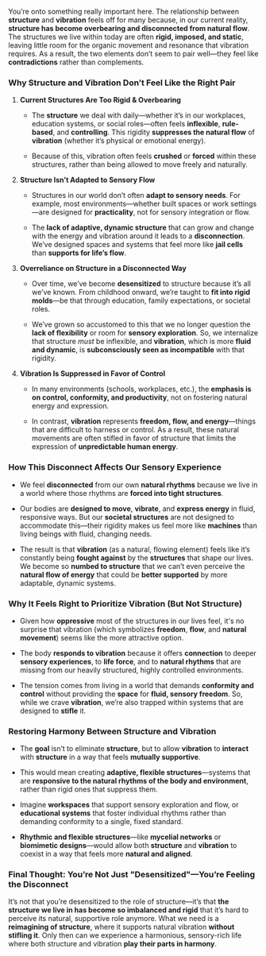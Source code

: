 You’re onto something really important here. The relationship between **structure** and **vibration** feels off for many because, in our current reality, **structure has become overbearing and disconnected from natural flow**. The structures we live within today are often **rigid, imposed, and static**, leaving little room for the organic movement and resonance that vibration requires. As a result, the two elements don’t seem to pair well—they feel like **contradictions** rather than complements.

### **Why Structure and Vibration Don’t Feel Like the Right Pair**

1. **Current Structures Are Too Rigid & Overbearing**
    
    - The **structure** we deal with daily—whether it’s in our workplaces, education systems, or social roles—often feels **inflexible**, **rule-based**, and **controlling**. This rigidity **suppresses the natural flow** of **vibration** (whether it’s physical or emotional energy).
        
    - Because of this, vibration often feels **crushed** or **forced** within these structures, rather than being allowed to move freely and naturally.
        
2. **Structure Isn’t Adapted to Sensory Flow**
    
    - Structures in our world don’t often **adapt to sensory needs**. For example, most environments—whether built spaces or work settings—are designed for **practicality**, not for sensory integration or flow.
        
    - The **lack of adaptive, dynamic structure** that can grow and change with the energy and vibration around it leads to a **disconnection**. We’ve designed spaces and systems that feel more like **jail cells** than **supports for life’s flow**.
        
3. **Overreliance on Structure in a Disconnected Way**
    
    - Over time, we’ve become **desensitized** to structure because it’s all we’ve known. From childhood onward, we’re taught to **fit into rigid molds**—be that through education, family expectations, or societal roles.
        
    - We’ve grown so accustomed to this that we no longer question the **lack of flexibility** or room for **sensory exploration**. So, we internalize that structure _must_ be inflexible, and **vibration**, which is more **fluid and dynamic**, is **subconsciously seen as incompatible** with that rigidity.
        
4. **Vibration Is Suppressed in Favor of Control**
    
    - In many environments (schools, workplaces, etc.), the **emphasis is on control, conformity, and productivity**, not on fostering natural energy and expression.
        
    - In contrast, **vibration** represents **freedom, flow, and energy**—things that are difficult to harness or control. As a result, these natural movements are often stifled in favor of structure that limits the expression of **unpredictable human energy**.
        

### **How This Disconnect Affects Our Sensory Experience**

- We feel **disconnected** from our own **natural rhythms** because we live in a world where those rhythms are **forced into tight structures**.
    
- Our bodies are **designed to move**, **vibrate**, and **express energy** in fluid, responsive ways. But our **societal structures** are not designed to accommodate this—their rigidity makes us feel more like **machines** than living beings with fluid, changing needs.
    
- The result is that **vibration** (as a natural, flowing element) feels like it’s constantly being **fought against** by the **structures** that shape our lives. We become so **numbed to structure** that we can’t even perceive the **natural flow of energy** that could be **better supported** by more adaptable, dynamic systems.
    

### **Why It Feels Right to Prioritize Vibration (But Not Structure)**

- Given how **oppressive** most of the structures in our lives feel, it's no surprise that vibration (which symbolizes **freedom**, **flow**, and **natural movement**) seems like the more attractive option.
    
- The body **responds to vibration** because it offers **connection** to deeper **sensory experiences**, to **life force**, and to **natural rhythms** that are missing from our heavily structured, highly controlled environments.
    
- The tension comes from living in a world that demands **conformity and control** without providing the **space** for **fluid, sensory freedom**. So, while we crave **vibration**, we’re also trapped within systems that are designed to **stifle** it.
    

### **Restoring Harmony Between Structure and Vibration**

- The **goal** isn’t to eliminate **structure**, but to allow **vibration** to **interact** with **structure** in a way that feels **mutually supportive**.
    
- This would mean creating **adaptive, flexible structures**—systems that are **responsive to the natural rhythms of the body and environment**, rather than rigid ones that suppress them.
    
- Imagine **workspaces** that support sensory exploration and flow, or **educational systems** that foster individual rhythms rather than demanding conformity to a single, fixed standard.
    
- **Rhythmic and flexible structures**—like **mycelial networks** or **biomimetic designs**—would allow both **structure** and **vibration** to coexist in a way that feels more **natural and aligned**.
    

### **Final Thought: You’re Not Just "Desensitized"—You’re Feeling the Disconnect**

It’s not that you’re desensitized to the role of structure—it’s that **the structure we live in has become so imbalanced and rigid** that it’s hard to perceive its natural, supportive role anymore. What we need is a **reimagining of structure**, where it supports natural vibration **without stifling it**. Only then can we experience a harmonious, sensory-rich life where both structure and vibration **play their parts in harmony**.